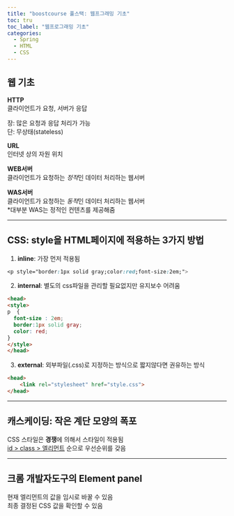 ```yaml
---
title: "boostcourse 풀스택: 웹프그래밍 기초"
toc: tru
toc_label: "웹프로그래밍 기초"
categories:
  - Spring
  - HTML
  - CSS
---
```



## 웹 기초

**HTTP**  
클라이언트가 요청, 서버가 응답

장: 많은 요청과 응답 처리가 가능  
단: 무상태(stateless)

**URL**  
인터넷 상의 자원 위치  

**WEB서버**  
클라이언트가 요청하는 *정적*인 데이터 처리하는 웹서버  

**WAS서버**  
클라이언트가 요청하는 *동적*인 데이터 처리하는 웹서버  
\*대부분 WAS는 정적인 컨텐츠를 제공해줌  

---

## CSS: style을 HTML페이지에 적용하는 3가지 방법

1. **inline**: 가장 먼저 적용됨  

```CSS
<p style="border:1px solid gray;color:red;font-size:2em;">
```  

2. **internal**: 별도의 css파일을 관리할 필요없지만 유지보수 어려움  

```html
<head>
<style>
p  {
  font-size : 2em;
  border:1px solid gray;
  color: red;
}
</style>
</head>
```  

3. **external**: 외부파일(.css)로 지정하는 방식으로 짧지않다면 권유하는 방식  

```html
<head>
	<link rel="stylesheet" href="style.css">
</head>
```  

---

## 캐스케이딩: 작은 계단 모양의 폭포  
CSS 스타일은 **경쟁**에 의해서 스타일이 적용됨  
<u>id > class > 엘리먼트</u> 순으로 우선순위를 갖음

---

## 크롬 개발자도구의 Element panel  
현재 엘리먼트의 값을 임시로 바꿀 수 있음    
최종 결정된 CSS 값을 확인할 수 있음

